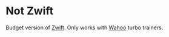 # Not Zwift

Budget version of [Zwift](https://www.zwift.com/uk/video/how-to-cycling/what-is-zwift-ride). Only works with [Wahoo](https://wahoofitness.com/) turbo trainers.
